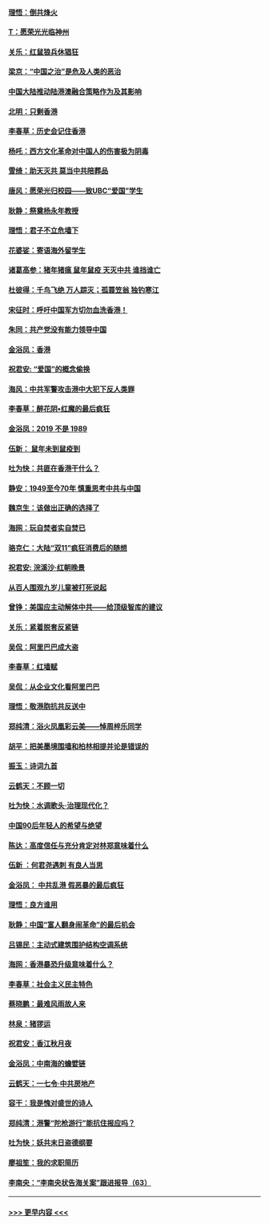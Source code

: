 #### [理悟：倒共烽火](../pages/nsc993/n11668844.md?t=11210901) 
#### [T：愿荣光光临神州](../pages/nsc993/n11668421.md?t=11210901) 
#### [关乐：红鼠狼兵休猖狂](../pages/nsc993/n11668378.md?t=11210901) 
#### [梁京：“中国之治”是危及人类的恶治](../pages/nsc993/n11668328.md?t=11210901) 
#### [中国大陆推动陆港澳融合策略作为及其影响](../pages/nsc993/n11668157.md?t=11210901) 
#### [北明：只剩香港](../pages/nsc993/n11668002.md?t=11210901) 
#### [李春草：历史会记住香港](../pages/nsc993/n11667927.md?t=11210901) 
#### [杨吒：西方文化革命对中国人的伤害极为阴毒](../pages/nsc993/n11664521.md?t=11210901) 
#### [雪绮：助天灭共 莫当中共陪葬品](../pages/nsc993/n11662650.md?t=11210901) 
#### [唐风：愿荣光归校园——致UBC“爱国”学生](../pages/nsc993/n11662194.md?t=11210901) 
#### [耿静：祭奠杨永年教授](../pages/nsc993/n11662514.md?t=11210901) 
#### [理悟：君子不立危墙下](../pages/nsc993/n11662172.md?t=11210901) 
#### [花婆娑：寄语海外留学生](../pages/nsc993/n11662121.md?t=11210901) 
#### [诸葛高参：猪年猪瘟 鼠年鼠疫 天灭中共 谁挡谁亡](../pages/nsc993/n11661980.md?t=11210901) 
#### [杜彼得：千鸟飞绝 万人踪灭；孤蓑笠翁 独钓寒江](../pages/nsc993/n11661170.md?t=11210901) 
#### [宋征时：呼吁中国军方切勿血洗香港！](../pages/nsc993/n11415318.md?t=11210901) 
#### [朱同：共产党没有能力领导中国](../pages/nsc993/n11660421.md?t=11210901) 
#### [金浴凤：香港](../pages/nsc993/n11660419.md?t=11210901) 
#### [祝君安: “爱国”的概念偷换](../pages/nsc993/n11659706.md?t=11210901) 
#### [海风：中共军警攻击港中大犯下反人类罪](../pages/nsc993/n11659632.md?t=11210901) 
#### [李春草：醉花阴•红魔的最后疯狂](../pages/nsc993/n11659287.md?t=11210901) 
#### [金浴凤：2019 不是 1989](../pages/nsc993/n11657663.md?t=11210901) 
#### [伍新： 鼠年未到鼠疫到](../pages/nsc993/n11655098.md?t=11210901) 
#### [吐为快：共匪在香港干什么？](../pages/nsc993/n11654891.md?t=11210901) 
#### [静安：1949至今70年 慎重思考中共与中国](../pages/nsc993/n11651244.md?t=11210901) 
#### [魏京生：该做出正确的选择了](../pages/nsc993/n11653084.md?t=11210901) 
#### [海网：玩自焚者实自焚已](../pages/nsc993/n11652423.md?t=11210901) 
#### [骆克仁：大陆“双11”疯狂消费后的随想](../pages/nsc993/n11652305.md?t=11210901) 
#### [祝君安: 浣溪沙·红朝晚景](../pages/nsc993/n11652258.md?t=11210901) 
#### [从百人围观九岁儿童被打死说起](../pages/nsc993/n11651030.md?t=11210901) 
#### [曾铮：美国应主动解体中共——给顶级智库的建议](../pages/nsc993/n11649888.md?t=11210901) 
#### [关乐：紧着脱套反紧链](../pages/nsc993/n11649069.md?t=11210901) 
#### [吴侃：阿里巴巴成大盗](../pages/nsc993/n11645523.md?t=11210901) 
#### [李春草：红墙赋](../pages/nsc993/n11646389.md?t=11210901) 
#### [吴侃：从企业文化看阿里巴巴](../pages/nsc993/n11645476.md?t=11210901) 
#### [理悟：敬港胞抗共反送中](../pages/nsc993/n11645466.md?t=11210901) 
#### [郑纯清：浴火凤凰彩云美——悼周梓乐同学](../pages/nsc993/n11645155.md?t=11210901) 
#### [胡平：把美墨境围墙和柏林相提并论是错误的](../pages/nsc993/n11645134.md?t=11210901) 
#### [振玉：诗词九首](../pages/nsc993/n11644081.md?t=11210901) 
#### [云鹤天：不顾一切](../pages/nsc993/n11643508.md?t=11210901) 
#### [吐为快：水调歌头·治理现代化？](../pages/nsc993/n11643485.md?t=11210901) 
#### [中国90后年轻人的希望与绝望](../pages/nsc993/n11642317.md?t=11210901) 
#### [陈达：高度信任与充分肯定对林郑意味着什么](../pages/nsc993/n11641441.md?t=11210901) 
#### [伍新 ：何君尧遇刺 有良人当思](../pages/nsc993/n11641503.md?t=11210901) 
#### [金浴凤： 中共乱港  假恶暴的最后疯狂](../pages/nsc993/n11641495.md?t=11210901) 
#### [理悟：良方谁用](../pages/nsc993/n11641463.md?t=11210901) 
#### [耿静：中国“富人翻身闹革命”的最后机会](../pages/nsc993/n11640655.md?t=11210901) 
#### [吕锡民：主动式建筑围护结构空调系统](../pages/nsc993/n11640168.md?t=11210901) 
#### [海网：香港暴恐升级意味着什么？](../pages/nsc993/n11635904.md?t=11210901) 
#### [李春草：社会主义民主特色](../pages/nsc993/n11634657.md?t=11210901) 
#### [蔡晓鹏：最难风雨故人来](../pages/nsc993/n11633145.md?t=11210901) 
#### [林泉：猪猡运](../pages/nsc993/n11631469.md?t=11210901) 
#### [祝君安：香江秋月夜](../pages/nsc993/n11631440.md?t=11210901) 
#### [金浴凤：中南海的蟾嬖链](../pages/nsc993/n11631290.md?t=11210901) 
#### [云鹤天：一七令·中共房地产](../pages/nsc993/n11630084.md?t=11210901) 
#### [容干：我是愧对盛世的诗人](../pages/nsc993/n11630059.md?t=11210901) 
#### [郑纯清：港警“陀枪游行”能抗住报应吗？](../pages/nsc993/n11629999.md?t=11210901) 
#### [吐为快：妖共末日盗德纲要](../pages/nsc993/n11628610.md?t=11210901) 
#### [廖祖笙：我的求职简历](../pages/nsc993/n11628492.md?t=11210901) 
#### [李南央：“李南央状告海关案”跟进报导（63）](../pages/nsc993/n11627039.md?t=11210901) 

----
#### [ >>> 更早内容 <<< ](../indexes/nsc993-earlier.md)
